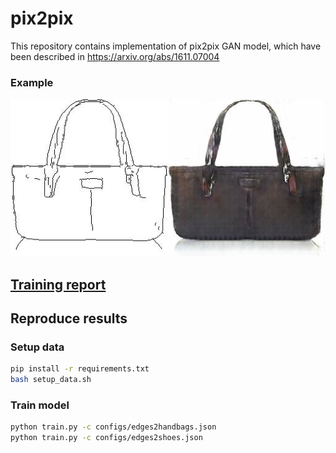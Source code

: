 # pix2pix

This repository contains implementation of pix2pix GAN model, which have been described in https://arxiv.org/abs/1611.07004

### Example
![](example.jpg)

## [Training report](https://wandb.ai/k_sizov/pix2pix/reports/pix2pix-training-report--VmlldzozMTc1ODU4?accessToken=4z4arhche1oa0f9ntzrkl8qmbbaht3xokvbp76gr697lfds9jxiawvfbnxul7chl)

## Reproduce results
### Setup data
```bash
pip install -r requirements.txt
bash setup_data.sh
```

### Train model
```bash
python train.py -c configs/edges2handbags.json
python train.py -c configs/edges2shoes.json
```